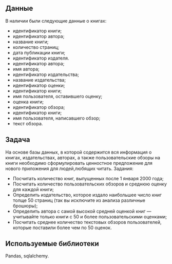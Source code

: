 ## Данные 
В наличии были следующие данные о книгах:
- идентификатор книги;
- идентификатор автора;
- название книги;
- количество страниц;
- дата публикации книги;
- идентификатор издателя.
- идентификатор автора;
- имя автора;
- идентификатор издательства;
 - название издательства;
- идентификатор оценки;
- идентификатор книги;
- имя пользователя, оставившего оценку;
- оценка книги;
- идентификатор обзора;
- идентификатор книги;
- имя пользователя, написавшего обзор;
- текст обзора.

## Задача

На основе базы данных, в которой содержится вся информация о книгах, издательствах, авторах, а также пользовательские обзоры на книги необходимо сформулировать ценностное предложение для нового приложения для людей,любящих читать.
Задания: 
- Посчитать количество книг, выпущенных после 1 января 2000 года;
- Посчитать количество пользовательских обзоров и среднюю оценку для каждой книги;
- Определить издательство, которое издало наибольшее число книг толще 50 страниц (так вы исключите из анализа различные брошюры);
- Определить автора с самой высокой средней оценкой книг — учитывайте только книги с 50 и более пользовательскими оценками;
- Посчитать среднее количество текстовых обзоров пользователей, которые поставили более чем по 50 оценок.

## Используемые библиотеки 
Pandas, sqlalchemy.
